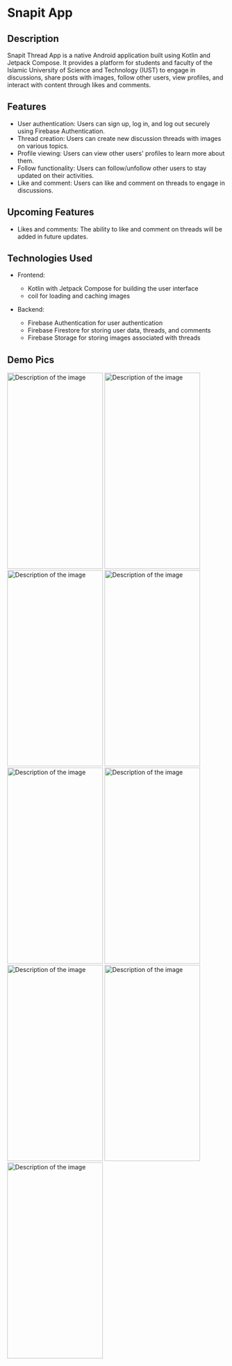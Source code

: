 # Snapit App

## Description
Snapit Thread App is a native Android application built using Kotlin and Jetpack Compose. It provides a platform for students and faculty of the Islamic University of Science and Technology (IUST) to engage in discussions, share posts with images, follow other users, view profiles, and interact with content through likes and comments.

## Features
- User authentication: Users can sign up, log in, and log out securely using Firebase Authentication.
- Thread creation: Users can create new discussion threads with images on various topics.
- Profile viewing: Users can view other users' profiles to learn more about them.
- Follow functionality: Users can follow/unfollow other users to stay updated on their activities.
- Like and comment: Users can like and comment on threads to engage in discussions.

## Upcoming Features
- Likes and comments: The ability to like and comment on threads will be added in future updates.

## Technologies Used
- Frontend:
  - Kotlin with Jetpack Compose for building the user interface
  - coil for loading and caching images

- Backend:
  - Firebase Authentication for user authentication
  - Firebase Firestore for storing user data, threads, and comments
  - Firebase Storage for storing images associated with threads

## Demo Pics 
<img src="https://github.com/Yasiraalam/iust-Thread/assets/94714966/adb87dd3-846d-4307-b412-4a6585c9f2e3" alt="Description of the image" width="220" height="450"/>
<img src="https://github.com/Yasiraalam/iust-Thread/assets/94714966/f6af99e1-5618-47d5-97de-3dea2b60f02b" alt="Description of the image" width="220" height="450"/>
<img src="https://github.com/Yasiraalam/iust-Thread/assets/94714966/e3d33abf-3f70-4fa9-9352-294e9d6e30dd" alt="Description of the image" width="220" height="450"/>
<img src="https://github.com/Yasiraalam/iust-Thread/assets/94714966/402a904f-36bd-46b8-bb32-5b5ebb91aed6" alt="Description of the image" width="220" height="450"/>
<img src="https://github.com/Yasiraalam/iust-Thread/assets/94714966/d3454ec0-518c-4e9b-bb12-1e1ec86e423c" alt="Description of the image" width="220" height="450"/>
<img src="https://github.com/Yasiraalam/iust-Thread/assets/94714966/402a904f-36bd-46b8-bb32-5b5ebb91aed6" alt="Description of the image" width="220" height="450"/>
<img src="https://github.com/Yasiraalam/iust-Thread/assets/94714966/2d6f41d0-63c7-46e5-8f9c-3b018c53a973" alt="Description of the image" width="220" height="450"/>
<img src="https://github.com/Yasiraalam/iust-Thread/assets/94714966/02ce4e98-b3d1-4feb-af36-f0778e84e0b9" alt="Description of the image" width="220" height="450"/>
<img src="https://github.com/Yasiraalam/iust-Thread/assets/94714966/2fbeefd2-2819-4eaf-b89a-03b349cc0bc0" alt="Description of the image" width="220" height="450"/>



